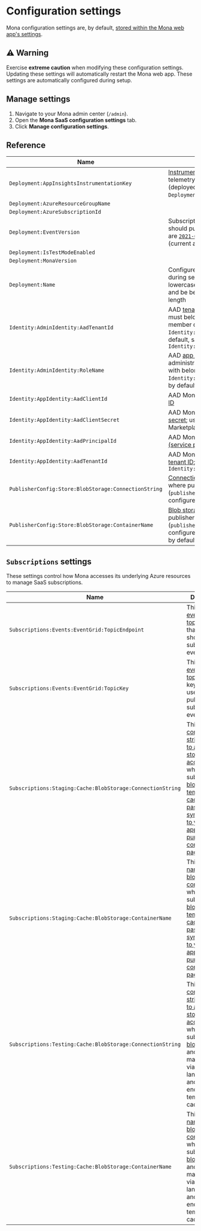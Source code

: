# Configuration settings

Mona configuration settings are, by default, [stored within the Mona web app's settings](https://docs.microsoft.com/azure/app-service/configure-common#configure-app-settings). 

## ⚠️ Warning

Exercise __extreme caution__ when modifying these configuration settings. Updating these settings will automatically restart the Mona web app. These settings are automatically configured during setup.

## Manage settings

1. Navigate to your Mona admin center (`/admin`).
2. Open the __Mona SaaS configuration settings__ tab.
3. Click __Manage configuration settings__.

## Reference

| Name | Notes |
| --- | --- |
| `Deployment:AppInsightsInstrumentationKey` | [Instrumentation key](https://docs.microsoft.com/azure/azure-monitor/app/create-new-resource#copy-the-instrumentation-key) used to publish telemetry to Application Insights (deployed, by default, within `Deployment:AzureResourceGroupName`). |
| `Deployment:AzureResourceGroupName` | |
| `Deployment:AzureSubscriptionId` | |
| `Deployment:EventVersion ` | Subscription event version Mona should publish; supported versions are [`2021-05-01`](https://github.com/microsoft/mona-saas/tree/main/Mona.SaaS/Mona.SaaS.Core/Models/Events/V_2021_05_01) and [`2021-10-01`](https://github.com/microsoft/mona-saas/tree/main/Mona.SaaS/Mona.SaaS.Core/Models/Events/V_2021_10_01) (current and default) |
| `Deployment:IsTestModeEnabled ` | |
| `Deployment:MonaVersion ` | |
| `Deployment:Name ` | Configured via the name (`-n`) flag during setup; must contain only lowercase alphanumeric customers and be between 3-13 characters in length |
| `Identity:AdminIdentity:AadTenantId` | AAD [tenant ID](https://docs.microsoft.com/azure/active-directory/fundamentals/active-directory-how-to-find-tenant) Mona administrators must belong to (along with being a member of `Identity:AdminIdentity:RoleName`); by default, same as `Identity:AppIdentity:TenantId` |
| `Identity:AdminIdentity:RoleName` | AAD [app role name](https://docs.microsoft.com/azure/active-directory/develop/howto-add-app-roles-in-azure-ad-apps#declare-roles-for-an-application) Mona administrators must belong to (along with belonging to AAD tenant `Identity:AdminIdentity:AadTenantId`); by default, `Mona Administrators` |
| `Identity:AppIdentity:AadClientId` | AAD Mona web [app registration](https://docs.microsoft.com/azure/active-directory/develop/app-objects-and-service-principals#application-object) [client ID](https://docs.microsoft.com/azure/active-directory/develop/quickstart-register-app#register-an-application) |
| `Identity:AppIdentity:AadClientSecret` | AAD Mona web [app registration](https://docs.microsoft.com/azure/active-directory/develop/app-objects-and-service-principals#application-object) [client secret](https://docs.microsoft.com/azure/active-directory/develop/quickstart-register-app#add-a-client-secret); used to authenticate to Marketplace API on your app's behalf |
| `Identity:AppIdentity:AadPrincipalId` | AAD Mona web [enterprise app (service principal)](https://docs.microsoft.com/azure/active-directory/develop/app-objects-and-service-principals#service-principal-object) object ID |
| `Identity:AppIdentity:AadTenantId` | AAD Mona web [app registration](https://docs.microsoft.com/azure/active-directory/develop/app-objects-and-service-principals#application-object) [tenant ID](https://docs.microsoft.com/azure/active-directory/fundamentals/active-directory-how-to-find-tenant); by default, same as `Identity:AdminIdentity:AadTenantId`  |
| `PublisherConfig:Store:BlobStorage:ConnectionString` | [Connection string for storage account](https://docs.microsoft.com/azure/storage/common/storage-configure-connection-string) where publisher configuration [blob](https://docs.microsoft.com/azure/storage/blobs/storage-blobs-introduction#blobs) (`publisher-config.json`) is stored; configured via setup wizard (`/setup`) |
| `PublisherConfig:Store:BlobStorage:ContainerName` | [Blob storage container name](https://docs.microsoft.com/1azure/storage/blobs/storage-blobs-introduction#containers) where publisher configuration [blob](https://docs.microsoft.com/azure/storage/blobs/storage-blobs-introduction#blobs) (`publisher-config.json`) is stored; configured via setup wizard (`/setup`); by default, `configuration` |

## `Subscriptions` settings

These settings control how Mona accesses its underlying Azure resources to manage SaaS subscriptions.

| Name | Description |
| --- | --- |
| `Subscriptions:Events:EventGrid:TopicEndpoint` | This is the [event grid topic](https://docs.microsoft.com/azure/event-grid/custom-topics) endpoint that Mona should publish subscription events to. |
| `Subscriptions:Events:EventGrid:TopicKey` | This is the [event grid topic](https://docs.microsoft.com/azure/event-grid/custom-topics) access key that Mona uses to publish subscription events. |
| `Subscriptions:Staging:Cache:BlobStorage:ConnectionString` | This is the [connection string needed to access the storage account](https://docs.microsoft.com/azure/storage/common/storage-configure-connection-string) where staged subscription [blobs](https://docs.microsoft.com/azure/storage/blobs/storage-blobs-introduction#blobs) are [temporarily cached and passed synchronously to your SaaS app's purchase confirmation page](./faq.md#can-i-retrieve-subscription-details-from-the-purchase-confirmation-page). |
| `Subscriptions:Staging:Cache:BlobStorage:ContainerName` | This is the [name of the blob storage container](https://docs.microsoft.com/1azure/storage/blobs/storage-blobs-introduction#containers) where staged subscription [blobs](https://docs.microsoft.com/azure/storage/blobs/storage-blobs-introduction#blobs) are [temporarily cached and passed synchronously to your SaaS app's purchase confirmation page](./faq.md#can-i-retrieve-subscription-details-from-the-purchase-confirmation-page). |
| `Subscriptions:Testing:Cache:BlobStorage:ConnectionString` | This is the [connection string needed to access the storage account](https://docs.microsoft.com/azure/storage/common/storage-configure-connection-string) where test subscription [blobs](https://docs.microsoft.com/azure/storage/blobs/storage-blobs-introduction#blobs) (created and manipulated via the test landing page and webhook endpoints) are temporarily cached. |
| `Subscriptions:Testing:Cache:BlobStorage:ContainerName` | This is the [name of the blob storage container](https://docs.microsoft.com/1azure/storage/blobs/storage-blobs-introduction#containers) where test subscription [blobs](https://docs.microsoft.com/azure/storage/blobs/storage-blobs-introduction#blobs) (created and manipulated via the test landing page and webhook endpoints) are temporarily cached. |



